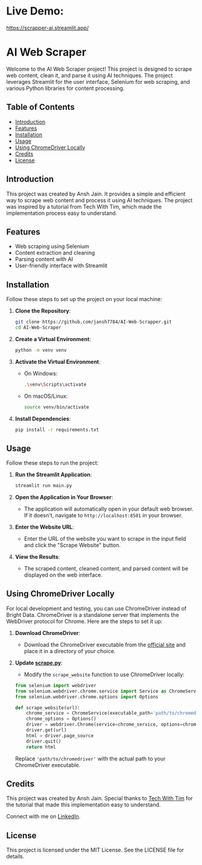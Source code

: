 
# Live Demo:
https://scrapper-ai.streamlit.app/

# AI Web Scraper

Welcome to the AI Web Scraper project! This project is designed to scrape web content, clean it, and parse it using AI techniques. The project leverages Streamlit for the user interface, Selenium for web scraping, and various Python libraries for content processing.

## Table of Contents
- [Introduction](#introduction)
- [Features](#features)
- [Installation](#installation)
- [Usage](#usage)
- [Using ChromeDriver Locally](#using-chromedriver-locally)
- [Credits](#credits)
- [License](#license)

## Introduction

This project was created by Ansh Jain. It provides a simple and efficient way to scrape web content and process it using AI techniques. The project was inspired by a tutorial from Tech With Tim, which made the implementation process easy to understand.

## Features

- Web scraping using Selenium
- Content extraction and cleaning
- Parsing content with AI
- User-friendly interface with Streamlit

## Installation

Follow these steps to set up the project on your local machine:

1. **Clone the Repository**:
    ```sh
    git clone https://github.com/jansh7784/AI-Web-Scrapper.git
    cd AI-Web-Scraper
    ```

2. **Create a Virtual Environment**:
    ```sh
    python -m venv venv
    ```

3. **Activate the Virtual Environment**:
    - On Windows:
        ```sh
        .\venv\Scripts\activate
        ```
    - On macOS/Linux:
        ```sh
        source venv/bin/activate
        ```

4. **Install Dependencies**:
    ```sh
    pip install -r requirements.txt
    ```

## Usage

Follow these steps to run the project:

1. **Run the Streamlit Application**:
    ```sh
    streamlit run main.py
    ```

2. **Open the Application in Your Browser**:
    - The application will automatically open in your default web browser. If it doesn't, navigate to `http://localhost:8501` in your browser.

3. **Enter the Website URL**:
    - Enter the URL of the website you want to scrape in the input field and click the "Scrape Website" button.

4. **View the Results**:
    - The scraped content, cleaned content, and parsed content will be displayed on the web interface.

## Using ChromeDriver Locally

For local development and testing, you can use ChromeDriver instead of Bright Data. ChromeDriver is a standalone server that implements the WebDriver protocol for Chrome. Here are the steps to set it up:

1. **Download ChromeDriver**:
    - Download the ChromeDriver executable from the [official site](https://sites.google.com/a/chromium.org/chromedriver/downloads) and place it in a directory of your choice.

2. **Update [scrape.py](http://_vscodecontentref_/1)**:
    - Modify the `scrape_website` function to use ChromeDriver locally:
    ```python
    from selenium import webdriver
    from selenium.webdriver.chrome.service import Service as ChromeService
    from selenium.webdriver.chrome.options import Options

    def scrape_website(url):
        chrome_service = ChromeService(executable_path='path/to/chromedriver')
        chrome_options = Options()
        driver = webdriver.Chrome(service=chrome_service, options=chrome_options)
        driver.get(url)
        html = driver.page_source
        driver.quit()
        return html
    ```

    Replace `'path/to/chromedriver'` with the actual path to your ChromeDriver executable.

## Credits

This project was created by Ansh Jain. Special thanks to [Tech With Tim](https://www.youtube.com/watch?v=Oo8-nEuDBkk&ab_channel=TechWithTim) for the tutorial that made this implementation easy to understand.

Connect with me on [LinkedIn](https://linkedin.com/in/ansh--jain).

## License

This project is licensed under the MIT License. See the LICENSE file for details.


